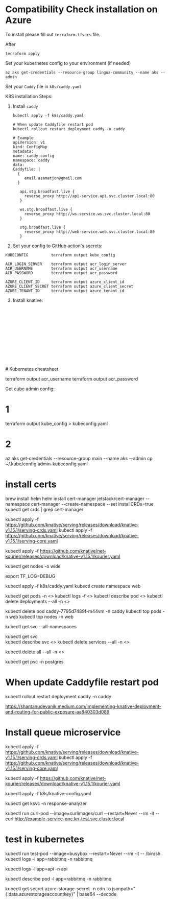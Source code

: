 # Compatibility Check installation on Azure
To install please fill out `terraform.tfvars` file.

After <br>
```
terraform apply
```

Set your kubernetes config to your environment (if needed)
```
az aks get-credentials --resource-group lingua-community --name aks --admin
```

Set your `Caddy` file in `k8s/caddy.yaml`

K8S installation Steps:
1. Install `caddy`
    ```
    kubectl apply -f k8s/caddy.yaml
   
   # When update Caddyfile restart pod
   kubectl rollout restart deployment caddy -n caddy
   
   # Example
   apiVersion: v1
   kind: ConfigMap
   metadata:
   name: caddy-config
   namespace: caddy
   data:
   Caddyfile: |
      {
         email azamatjon@gmail.com
      }
   
       api.stg.broadfast.live {
         reverse_proxy http://api-service.api.svc.cluster.local:80
       }
       
       ws.stg.broadfast.live {
         reverse_proxy http://ws-service.ws.svc.cluster.local:80
       }
   
       stg.broadfast.live {
         reverse_proxy http://web-service.web.svc.cluster.local:80
       }
    ```
2. Set your config to GitHub action's secrets:
```
KUBECONFIG          terraform output kube_config

ACR_LOGIN_SERVER    terraform output acr_login_server
ACR_USERNAME        terraform output acr_username
ACR_PASSWORD        terraform output acr_password

AZURE_CLIENT_ID     terraform output azure_client_id
AZURE_CLIENT_SECRET terraform output azure_client_secret
AZURE_TENANT_ID     terraform output azure_tenant_id
```
3. Install knative:
```

```


<br>
<br>
<br>
<br>
<br>
<br>
<br>
<br>
<br>
<br>
# Kubernetes cheatsheet





terraform output acr_username
terraform output acr_password


Get cube admin config:
# 1
terraform output kube_config > kubeconfig.yaml
# 2
az aks get-credentials --resource-group main --name aks --admin
cp ~/.kube/config admin-kubeconfig.yaml


# install certs
brew install helm
helm install cert-manager jetstack/cert-manager --namespace cert-manager --create-namespace --set installCRDs=true
kubectl get crds | grep cert-manager


kubectl apply -f https://github.com/knative/serving/releases/download/knative-v1.15.1/serving-crds.yaml
kubectl apply -f https://github.com/knative/serving/releases/download/knative-v1.15.1/serving-core.yaml


kubectl apply -f https://github.com/knative/net-kourier/releases/download/knative-v1.15.1/kourier.yaml



kubectl get nodes -o wide


export TF_LOG=DEBUG


kubectl apply -f k8s/caddy.yaml
kubectl create namespace web



kubectl get pods -n <>
kubectl logs -f <>
kubectl describe pod <>
kubectl delete deployments --all -n <>

kubectl delete pod caddy-7795d7489f-m44vm -n caddy
kubectl top pods -n web
kubectl top nodes -n web

kubectl get svc --all-namespaces


kubectl get svc        
kubectl describe svc <>
kubectl delete services --all -n <>


kubectl delete all --all -n <>

kubectl get pvc -n postgres


# When update Caddyfile restart pod
kubectl rollout restart deployment caddy -n caddy




https://shantanudeyanik.medium.com/implementing-knative-deployment-and-routing-for-public-exposure-aa840303d089





# Install queue microservice
kubectl apply -f https://github.com/knative/serving/releases/download/knative-v1.15.1/serving-crds.yaml
kubectl apply -f https://github.com/knative/serving/releases/download/knative-v1.15.1/serving-core.yaml

kubectl apply -f https://github.com/knative/net-kourier/releases/download/knative-v1.15.1/kourier.yaml

kubectl apply -f k8s/knative-config.yaml

kubectl get ksvc -n response-analyzer

kubectl run curl-pod --image=curlimages/curl --restart=Never --rm -it -- curl http://example-service-one.kn-test.svc.cluster.local



# test in kubernetes
kubectl run test-pod --image=busybox --restart=Never --rm -it -- /bin/sh
kubectl logs -l app=rabbitmq -n rabbitmq

kubectl logs -l app=api -n api

kubectl describe pod -l app=rabbitmq -n rabbitmq

kubectl get secret azure-storage-secret -n cdn -o jsonpath="{.data.azurestorageaccountkey}" | base64 --decode
